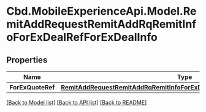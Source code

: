 # Cbd.MobileExperienceApi.Model.RemitAddRequestRemitAddRqRemitInfoForExDealRefForExDealInfo

## Properties

Name | Type | Description | Notes
------------ | ------------- | ------------- | -------------
**ForExQuoteRef** | [**RemitAddRequestRemitAddRqRemitInfoForExDealRefForExDealInfoForExQuoteRef**](RemitAddRequestRemitAddRqRemitInfoForExDealRefForExDealInfoForExQuoteRef.md) |  | 

[[Back to Model list]](../README.md#documentation-for-models) [[Back to API list]](../README.md#documentation-for-api-endpoints) [[Back to README]](../README.md)


